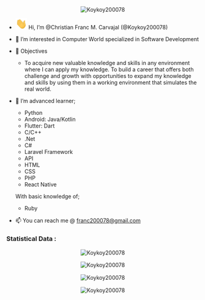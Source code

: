 <p align="center"><img align="center"
    src="https://github-readme-stats.vercel.app/api/top-langs?username=Koykoy200078&show_icons=true&locale=en&bg_color=0d1117&text_color=ffffff&layout=compact"
    alt="Koykoy200078" 
    bg_color=#808080/>
 </p> 
    
-  <img src="https://github.com/ABSphreak/ABSphreak/blob/master/gifs/Hi.gif" width="30"> Hi, I’m @Christian Franc M. Carvajal (@Koykoy200078)
- 👀 I’m interested in Computer World specialized in Software Development
- 📑 Objectives
  - To acquire new valuable knowledge and skills in any environment where I can apply my knowledge. To build a career that offers both challenge and growth with opportunities to expand my knowledge and skills by using them in a working environment that simulates the real world.
- 🌱 I’m advanced learner;
  - Python 
  - Android: Java/Kotlin
  - Flutter: Dart
  - C/C++
  - .Net
  - C#
  - Laravel Framework
  - API
  - HTML
  - CSS
  - PHP
  - React Native
  
  With basic knowledge of;
  - Ruby
  
- 📫 You can reach me @ franc200078@gmail.com

<h3>Statistical Data :</h3>
<div align="center">
<p><img align="center" src="https://visitor-badge.glitch.me/badge?page_id=Koykoy200078&style=flat-square&color=0088cc" alt="Koykoy200078"/></p> 
<p><img align="center" src="https://activity-graph.herokuapp.com/graph?username=Koykoy200078&theme=redical&hide_border=true&area=true" alt="Koykoy200078"/></p>
<p><img align="center" src="https://github-readme-streak-stats.herokuapp.com/?user=Koykoy200078&theme=radical" alt="Koykoy200078"/></p>
<p><img align="center" src="https://github-readme-stats.vercel.app/api?username=Koykoy200078&show_icons=true&locale=en&bg_color=0d1117&text_color=ffffff&repo=convoychat"
    alt="Koykoy200078" /></p>
</div>

